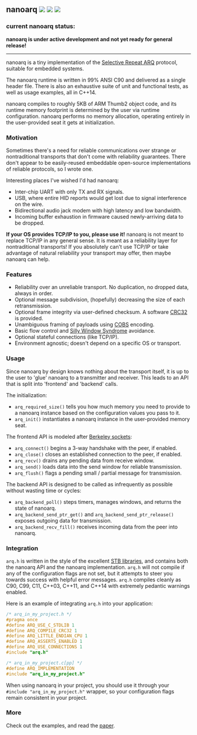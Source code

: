 nanoarq [![](https://travis-ci.org/charlesnicholson/nanoarq.svg?branch=master)](https://travis-ci.org/charlesnicholson/nanoarq) [![](https://img.shields.io/badge/license-public_domain-brightgreen.svg)](https://github.com/charlesnicholson/nanoarq/blob/master/LICENSE) [![](https://img.shields.io/badge/tip-%24charles-brightgreen.svg)](https://cash.me/$charles)
-

### **current nanoarq status:**
**nanoarq is under active development and not yet ready for general release!**

----

nanoarq is a tiny implementation of the [Selective Repeat ARQ](https://en.wikipedia.org/wiki/Selective_Repeat_ARQ) protocol, suitable for embedded systems.

The nanoarq runtime is written in 99% ANSI C90 and delivered as a single header file. There is also an exhaustive suite of unit and functional tests, as well as usage examples, all in C++14.

nanoarq compiles to roughly 5KB of ARM Thumb2 object code, and its runtime memory footprint is determined by the user via runtime configuration. nanoarq performs no memory allocation, operating entirely in the user-provided seat it gets at initialization.

### Motivation
Sometimes there's a need for reliable communications over strange or nontraditional transports that don't come with reliability guarantees. There don't appear to be easily-reused embeddable open-source implementations of reliable protocols, so I wrote one.

Interesting places I've wished I'd had nanoarq:
* Inter-chip UART with only TX and RX signals.
* USB, where entire HID reports would get lost due to signal interference on the wire.
* Bidirectional audio jack modem with high latency and low bandwidth.
* Incoming buffer exhaustion in firmware caused newly-arriving data to be dropped.

**If your OS provides TCP/IP to you, please use it!** nanoarq is not meant to replace TCP/IP in any general sense. It is meant as a reliability layer for nontraditional transports! If you absolutely can't use TCP/IP or take advantage of natural reliability your transport may offer, then maybe nanoarq can help.

### Features
* Reliability over an unreliable transport. No duplication, no dropped data, always in order.
* Optional message subdivision, (hopefully) decreasing the size of each retransmission.
* Optional frame integrity via user-defined checksum. A software [CRC32](https://en.wikipedia.org/wiki/Cyclic_redundancy_check) is provided.
* Unambiguous framing of payloads using [COBS](https://en.wikipedia.org/wiki/Consistent_Overhead_Byte_Stuffing) encoding.
* Basic flow control and [Silly Window Syndrome](https://en.wikipedia.org/wiki/Silly_window_syndrome) avoidance.
* Optional stateful connections (like TCP/IP).
* Environment agnostic; doesn't depend on a specific OS or transport.

### Usage
Since nanoarq by design knows nothing about the transport itself, it is up to the user to 'glue' nanoarq to a transmitter and receiver. This leads to an API that is split into 'frontend' and 'backend' calls.

The initialization:
* `arq_required_size()` tells you how much memory you need to provide to a nanoarq instance based on the configuration values you pass to it.
* `arq_init()` instantiates a nanoarq instance in the user-provided memory seat.

The frontend API is modeled after [Berkeley sockets](https://en.wikipedia.org/wiki/Berkeley_sockets#Socket_API_functions):
* `arq_connect()` begins a 3-way handshake with the peer, if enabled.
* `arq_close()` closes an established connection to the peer, if enabled.
* `arq_recv()` drains any pending data from receive window.
* `arq_send()` loads data into the send window for reliable transmission.
* `arq_flush()` flags a pending small / partial message for transmission.

The backend API is designed to be called as infrequently as possible without wasting time or cycles:
* `arq_backend_poll()` steps timers, manages windows, and returns the state of nanoarq.
* `arq_backend_send_ptr_get()` and `arq_backend_send_ptr_release()` exposes outgoing data for transmission.
* `arq_backend_recv_fill()` receives incoming data from the peer into nanoarq.


### Integration
`arq.h` is written in the style of the excellent [STB libraries](https://github.com/nothings/stb), and contains both the nanoarq API and the nanoarq implementation. `arq.h` will not compile if any of the configuration flags are not set, but it attempts to steer you towards success with helpful error messages. `arq.h` compiles cleanly as C90, C99, C11, C++03, C++11, and C++14 with extremely pedantic warnings enabled.

Here is an example of integrating `arq.h` into your application:

```c
/* arq_in_my_project.h */
#pragma once
#define ARQ_USE_C_STDLIB 1
#define ARQ_COMPILE_CRC32 1
#define ARQ_LITTLE_ENDIAN_CPU 1
#define ARQ_ASSERTS_ENABLED 1
#define ARQ_USE_CONNECTIONS 1
#include "arq.h"
```

```c
/* arq_in_my_project.c[pp] */
#define ARQ_IMPLEMENTATION
#include "arq_in_my_project.h"
```

When using nanoarq in your project, you should use it through your `#include "arq_in_my_project.h"` wrapper, so your configuration flags remain consistent in your project.

### More

Check out the examples, and read the [paper](https://github.com/charlesnicholson/nanoarq/blob/window/doc/nanoarq.pdf).

